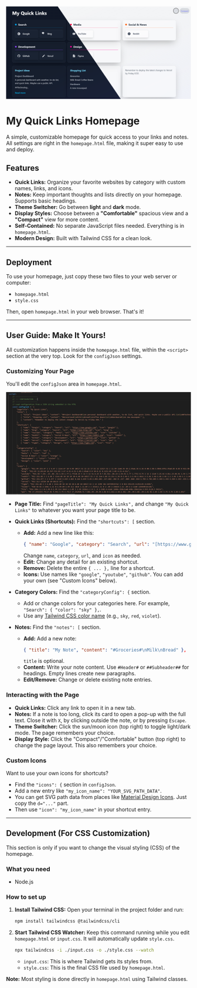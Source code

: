 ![screenshot1](./screenshots/screenshot1.png)

# My Quick Links Homepage

A simple, customizable homepage for quick access to your links and notes. All settings are right in the `homepage.html` file, making it super easy to use and deploy.

## Features

* **Quick Links:** Organize your favorite websites by category with custom names, links, and icons.
* **Notes:** Keep important thoughts and lists directly on your homepage. Supports basic headings.
* **Theme Switcher:** Go between **light** and **dark** mode.
* **Display Styles:** Choose between a **"Comfortable"** spacious view and a **"Compact"** view for more content.
* **Self-Contained:** No separate JavaScript files needed. Everything is in `homepage.html`.
* **Modern Design:** Built with Tailwind CSS for a clean look.

---

## Deployment

To use your homepage, just copy these two files to your web server or computer:

* `homepage.html`
* `style.css`

Then, open `homepage.html` in your web browser. That's it!

---

## User Guide: Make It Yours!

All customization happens inside the `homepage.html` file, within the `<script>` section at the very top. Look for the `configJson` settings.

### Customizing Your Page

You'll edit the `configJson` area in `homepage.html`.

![screenshot2](./screenshots/screenshot2.png)

* **Page Title:**
    Find `"pageTitle": "My Quick Links",` and change `"My Quick Links"` to whatever you want your page title to be.

* **Quick Links (Shortcuts):**
    Find the `"shortcuts": [` section.
    * **Add:** Add a new line like this:
        ```json
        { "name": "Google", "category": "Search", "url": "[https://www.google.com](https://www.google.com)", "icon": "google" },
        ```
        Change `name`, `category`, `url`, and `icon` as needed.
    * **Edit:** Change any detail for an existing shortcut.
    * **Remove:** Delete the entire `{ ... },` line for a shortcut.
    * **Icons:** Use names like `"google"`, `"youtube"`, `"github"`. You can add your own (see "Custom Icons" below).

* **Category Colors:**
    Find the `"categoryConfig": {` section.
    * Add or change colors for your categories here. For example, `"Search": { "color": "sky" },`.
    * Use any [Tailwind CSS color name](https://tailwindcss.com/docs/customizing-colors) (e.g., `sky`, `red`, `violet`).

* **Notes:**
    Find the `"notes": [` section.
    * **Add:** Add a new note:
        ```json
        { "title": "My Note", "content": "#Groceries#\nMilk\nBread" },
        ```
        `title` is optional.
    * **Content:** Write your note content. Use `#Header#` or `##Subheader##` for headings. Empty lines create new paragraphs.
    * **Edit/Remove:** Change or delete existing note entries.

### Interacting with the Page

* **Quick Links:** Click any link to open it in a new tab.
* **Notes:** If a note is too long, click its card to open a pop-up with the full text. Close it with `X`, by clicking outside the note, or by pressing `Escape`.
* **Theme Switcher:** Click the sun/moon icon (top right) to toggle light/dark mode. The page remembers your choice.
* **Display Style:** Click the "Compact"/"Comfortable" button (top right) to change the page layout. This also remembers your choice.

### Custom Icons

Want to use your own icons for shortcuts?

* Find the `"icons": {` section in `configJson`.
* Add a new entry like `"my_icon_name": "YOUR_SVG_PATH_DATA"`.
* You can get SVG path data from places like [Material Design Icons](https://materialdesignicons.com/). Just copy the `d="..."` part.
* Then use `"icon": "my_icon_name"` in your shortcut entry.

---

## Development (For CSS Customization)

This section is only if you want to change the visual styling (CSS) of the homepage.

### What you need

* Node.js

### How to set up

1.  **Install Tailwind CSS:**
    Open your terminal in the project folder and run:
    ```bash
    npm install tailwindcss @tailwindcss/cli
    ```

2.  **Start Tailwind CSS Watcher:**
    Keep this command running while you edit `homepage.html` or `input.css`. It will automatically update `style.css`.
    ```bash
    npx tailwindcss -i ./input.css -o ./style.css --watch
    ```
    * `input.css`: This is where Tailwind gets its styles from.
    * `style.css`: This is the final CSS file used by `homepage.html`.

**Note:** Most styling is done directly in `homepage.html` using Tailwind classes.